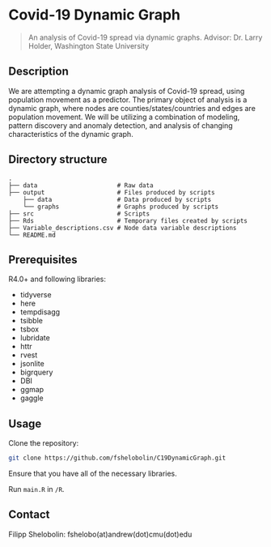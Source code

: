 # Covid-19 Dynamic Graph
> An analysis of Covid-19 spread via dynamic graphs.
> Advisor: Dr. Larry Holder, Washington State University

## Description

We are attempting a dynamic graph analysis of Covid-19 spread, using population
movement as a predictor. The primary object of analysis is a dynamic graph,
where nodes are counties/states/countries and edges are population movement.
We will be utilizing a combination of modeling, pattern discovery and anomaly 
detection, and analysis of changing characteristics of the dynamic graph.

## Directory structure

    .
    ├── data                      # Raw data
    ├── output                    # Files produced by scripts
        ├── data                  # Data produced by scripts 
        └── graphs                # Graphs produced by scripts
    ├── src                       # Scripts 
    ├── Rds                       # Temporary files created by scripts
    ├── Variable_descriptions.csv # Node data variable descriptions
    └── README.md

## Prerequisites

R4.0+ and following libraries:

* tidyverse
* here
* tempdisagg
* tsibble
* tsbox
* lubridate
* httr
* rvest
* jsonlite
* bigrquery
* DBI
* ggmap
* gaggle

## Usage

Clone the repository:
```bash
git clone https://github.com/fshelobolin/C19DynamicGraph.git
```
Ensure that you have all of the necessary libraries.

Run `main.R` in `/R`.

## Contact
Filipp Shelobolin: fshelobo(at)andrew(dot)cmu(dot)edu